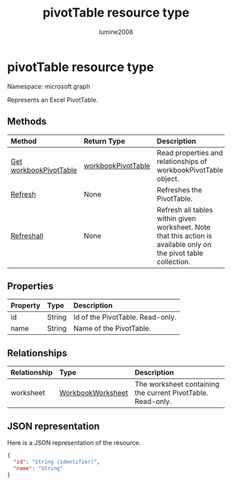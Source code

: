 ﻿---
title: "pivotTable resource type"
description: "Represents an Excel PivotTable."
author: "lumine2008"
localization_priority: Normal
ms.prod: "excel"
doc_type: resourcePageType
---

# pivotTable resource type

Namespace: microsoft.graph

Represents an Excel PivotTable.

## Methods

| Method                                                     | Return Type                                 | Description                                                                                                       |
| :--------------------------------------------------------- | :------------------------------------------ | :---------------------------------------------------------------------------------------------------------------- |
| [Get workbookPivotTable](../api/workbookpivottable-get.md) | [workbookPivotTable](workbookpivottable.md) | Read properties and relationships of workbookPivotTable object.                                                   |
| [Refresh](../api/workbookpivottable-refresh.md)            | None                                        | Refreshes the PivotTable.                                                                                         |
| [Refreshall](../api/workbookpivottable-refreshall.md)      | None                                        | Refresh all tables within given worksheet. Note that this action is available only on the pivot table collection. |

## Properties

| Property | Type   | Description                      |
| :------- | :----- | :------------------------------- |
| id       | String | Id of the PivotTable.	Read-only. |
| name     | String | Name of the PivotTable.          |

## Relationships

| Relationship | Type                              | Description                                                 |
| :----------- | :-------------------------------- | :---------------------------------------------------------- |
| worksheet    | [WorkbookWorksheet](worksheet.md) | The worksheet containing the current PivotTable. Read-only. |

## JSON representation

Here is a JSON representation of the resource.

<!-- {
  "blockType": "resource",
  "baseType": "microsoft.graph.entity",
  "optionalProperties": [

  ],
  "@odata.type": "microsoft.graph.workbookPivotTable"
}-->

```json
{
  "id": "String (identifier)",
  "name": "String"
}

```
